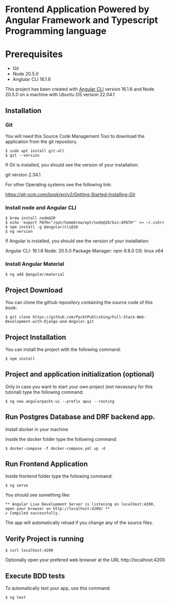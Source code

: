 # Frontend Application Powered by Angular Framework and Typescript Programming language


# Prerequisites

* Git
* Node 20.5.0
* Anglular CLI 16.1.6

This project has been created with [Angular CLI](https://github.com/angular/angular-cli) version 16.1.6 and Node 20.5.0 on a machine with Ubuntu OS version 22.04.1

## Installation

### Git

You will need this Source Code Management Tool to download the application from the git repository.

```shell
$ sudo apt install git-all
$ git --version
```
If Git is installed, you should see the version of your installation:

git version 2.34.1

For other Operating systems see the following link:

https://git-scm.com/book/en/v2/Getting-Started-Installing-Git

### Install node and Angular CLI
```shell
$ brew install node@20
$ echo 'export PATH="/opt/homebrew/opt/node@20/bin:$PATH"' >> ~/.zshrc
$ npm install -g @angular/cli@16
$ ng version
```
If Angular is installed, you should see the version of your installation:

Angular CLI: 16.1.6
Node: 20.5.0
Package Manager: npm 9.8.0
OS: linux x64

### Install Angular Material
```shell
$ ng add @angular/material
```

## Project Download
You can clone the github repository containing the source code of this book:
```shell
$ git clone https://github.com/PacktPublishing/Full-Stack-Web-Development-with-Django-and-Angular.git 
```

## Project Installation
You can install the project with the following command:
```shell
$ npm install
```

## Project and application initialization (optional)
Only in case you want to start your own project (not necessary for this tutorial) type the following command:

```shell
$ ng new angularpackt-ui --prefix apui --routing
```
## Run Postgres Database and DRF backend app.
Install docker in your machine

Inside the docker folder type the following command:

```shell
$ docker-compose -f docker-compose.yml up -d
```

## Run Frontend Application
Inside frontend folder type the following command:

```shell
$ ng serve
```

You should see something like:

```
** Angular Live Development Server is listening on localhost:4200, open your browser on http://localhost:4200/ **
✔ Compiled successfully.
```

The app will automatically reload if you change any of the source files.

## Verify Project is running
```shell
$ curl localhost:4200
```
Optionally open your prefered web browser at the URL http://localhost:4200

## Execute BDD tests

To automatically test your app, use this command:

```shell
$ ng test
```